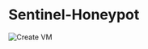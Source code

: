 # Sentinel-Honeypot


![Create VM](https://github.com/calmatt02/Sentinel-Honeypot/assets/72759045/afddb996-14b3-47b7-a010-b3ef34b5bd48)
